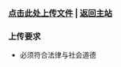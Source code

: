 ### [点击此处上传文件](https://github.com/liyuanchen2021/liyuanchen2021.github.io/upload/main/file) | [返回主站](https://liyuanchen2021.github.io)

### 上传要求

- 必须符合法律与社会道德
